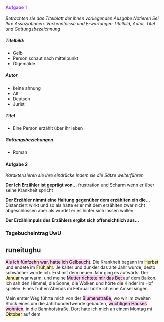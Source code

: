 
#### <span style="color:#9446f8">Aufgabe 1</span>
*Betrachten sie das Titelblatt der ihnen vorliegenden Ausgabe Notieren Sei Ihre Assoziationen. Vorkenntnisse und Erwartungen Titelbild, Autor, Titel und Gattungsbezeichnung*

##### Titelbild:
- Gelb
- Person schaut nach mittelpunkt
- Ölgemälde
##### Autor
- keine ahnung
- Alt
- Deutsch
- Jurist
##### Titel
- Eine Person erzählt über ihr leben
##### Gattungsbeziehungen
- Roman

#### Aufgabe 2
*Karakterisieren sie ihre eindrücke indem sie die Sätze weiterführen*

**Der Ich Erzähler ist geprägt von…** frustration und Scharm wenn er über seine Krankheit spricht 

**Der Erzähler nimmt eine Haltung gegenüber dem erzählten ein die…** Distanziert wirkt und so als hätte er er mit dem erzählten zwar nicht abgeschlossen aber als würdet er es hinter sich lassen wollen

**Der Erzählimpuls des Erzählers ergibt sich offensichtlich aus…** 

### Tagebucheintrag UwU

## runeitughu

<mark style="background: #FFB8EBA6;">Als ich fünfzehn war, hatte ich Gelbsucht</mark>. Die Krankheit begann im <mark style="background: #FFF3A3A6;">Herbst</mark> und endete im <mark style="background: #FFF3A3A6;">Frühjahr</mark>. Je kälter und dunkler das alte Jahr wurde, desto schwächer wurde ich. Erst mit dem neuen Jahr ging es aufwärts. Der <mark style="background: #FFF3A3A6;">Januar</mark> war warm, und meine <mark style="background: #FFB8EBA6;">Mutter richtete mir das Bet </mark>auf dem Balkon. Ich sah den Himmel, die Sonne, die Wolken und hörte die Kinder im Hof spielen. Eines frühen Abends mi Februar hörte ich eine Amsel singen.

Mein erster Weg führte mich von der <mark style="background: #FFB8EBA6;">Blumenstraße</mark>, wo wir im zweiten Stock eines um die Jahrhundertwende gebauten, <mark style="background: #FFB8EBA6;">wuchtigen Hauses wohnten</mark>, in die Bahnhofstraße. Dort hate ich mich an einem Montag mi <mark style="background: #FFF3A3A6;">Oktober</mark> auf dem 